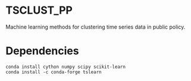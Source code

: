 # TSCLUST_PP
Machine learning methods for clustering time series data in public policy. 

# Dependencies
```
conda install cython numpy scipy scikit-learn
conda install -c conda-forge tslearn
```
